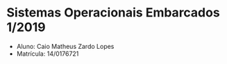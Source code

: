 # Sistemas Operacionais Embarcados 1/2019

- Aluno: Caio Matheus Zardo Lopes
- Matrícula: 14/0176721

